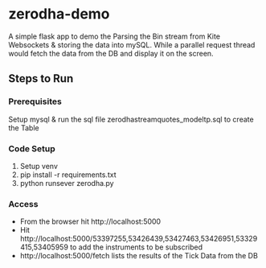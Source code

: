 # zerodha-demo

A simple flask app to demo the Parsing the Bin stream from Kite Websockets & storing the data into mySQL. While a parallel request thread would fetch the data from the DB and display it on the screen.

## Steps to Run
  ### Prerequisites
   Setup mysql & run the sql file zerodhastreamquotes_modeltp.sql to create the Table
    
  ### Code Setup
   1. Setup venv
   2. pip install -r requirements.txt
   3. python runsever zerodha.py
   
  ### Access
   - From the browser hit http://localhost:5000
   - Hit http://localhost:5000/53397255,53426439,53427463,53426951,53329415,53405959 to add the instruments to be subscribed 
   - http://localhost:5000/fetch lists the results of the Tick Data from the DB
 
